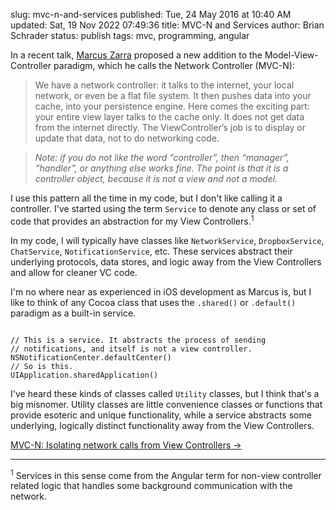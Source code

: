 slug: mvc-n-and-services
published: Tue, 24 May 2016 at 10:40 AM
updated: Sat, 19 Nov 2022 07:49:36 
title: MVC-N and Services
author: Brian Schrader
status: publish
tags: mvc, programming, angular

In a recent talk, [Marcus Zarra][1] proposed a new addition to the
Model-View-Controller paradigm, which he calls the Network Controller (MVC-N):

> We have a network controller: it talks to the internet, your local network,
> or even be a flat file system. It then pushes data into your cache, into your
> persistence engine. Here comes the exciting part: your entire view layer
> talks to the cache only. It does not get data from the internet directly. The
> ViewController’s job is to display or update that data, not to do networking
> code.

> *Note: if you do not like the word “controller”, then “manager”, “handler”, or anything else works fine. The point is that it is a controller object, because it is not a view and not a model.*

I use this pattern all the time in my code, but I don't like calling it a
controller. I've started using the term `Service` to denote any class or set of
code that provides an abstraction for my View Controllers.<sup>1</sup> 

In my code, I will typically have classes like `NetworkService`,
`DropboxService`, `ChatService`, `NotificationService`, etc. These services abstract their underlying protocols, data stores, and logic away from the View Controllers and allow for cleaner VC code.

I'm no where near as experienced in iOS development as Marcus is, but I like to
think of any Cocoa class that uses the `.shared()` or `.default()` paradigm as a built-in service.

<pre><code class="c">
// This is a service. It abstracts the process of sending 
// notifications, and itself is not a view controller.
NSNotificationCenter.defaultCenter()
// So is this.
UIApplication.sharedApplication()
</code></pre>

I've heard these kinds of classes called `Utility` classes, but I think that's
a big misnomer. Utility classes are little convenience
classes or functions that provide esoteric and unique functionality, while a
service abstracts some underlying, logically distinct functionality away from the View Controllers.

[MVC-N: Isolating network calls from View Controllers &#8594;][1]

--------

<div class="footnote">
<sup>1</sup> Services in this sense come from the Angular term for non-view
controller related logic that handles some background communication with the
network.
</div>


[1]: https://realm.io/news/slug-marcus-zarra-exploring-mvcn-swift/

<link rel="stylesheet"
href="http://yandex.st/highlightjs/8.0/styles/default.min.css">
<script src="http://yandex.st/highlightjs/8.0/highlight.min.js"></script>
<script>hljs.initHighlightingOnLoad();</script>

